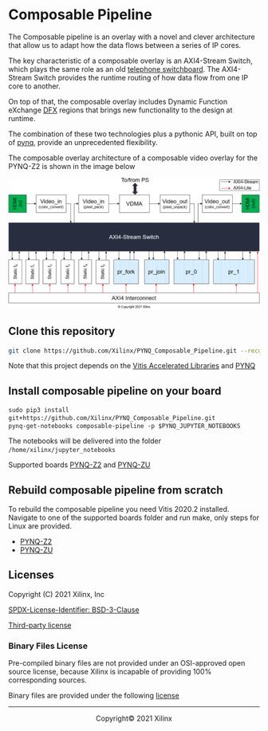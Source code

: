 # Composable Pipeline

The Composable pipeline is an overlay with a novel and clever architecture that allow us to adapt how the data flows between a series of IP cores.

The key characteristic of a composable overlay is an AXI4-Stream Switch, which plays the same role as an old [telephone switchboard](https://en.wikipedia.org/wiki/Telephone_switchboard). The AXI4-Stream Switch provides the runtime routing of how data flow from one IP core to another.

On top of that, the composable overlay includes Dynamic Function eXchange [DFX](https://www.xilinx.com/products/design-tools/vivado/implementation/dynamic-function-exchange.html) regions that brings new functionality to the design at runtime.

The combination of these two technologies plus a pythonic API, built on top of [pynq](http://www.pynq.io/), provide an unprecedented flexibility.

The composable overlay architecture of a composable video overlay for the PYNQ-Z2 is shown in the image below

![](./composable_pipeline/notebooks/img/cv-4pr.png)

## Clone this repository

```sh
git clone https://github.com/Xilinx/PYNQ_Composable_Pipeline.git --recursive
```

Note that this project depends on the [Vitis Accelerated Libraries](https://github.com/Xilinx/Vitis_Libraries) and [PYNQ](https://github.com/Xilinx/PYNQ)

## Install composable pipeline on your board

```
sudo pip3 install git+https://github.com/Xilinx/PYNQ_Composable_Pipeline.git
pynq-get-notebooks composable-pipeline -p $PYNQ_JUPYTER_NOTEBOOKS
```

The notebooks will be delivered into the folder `/home/xilinx/jupyter_notebooks`

Supported boards [PYNQ-Z2](https://www.tul.com.tw/ProductsPYNQ-Z2.html) and [PYNQ-ZU](https://www.tul.com.tw/ProductsPYNQ-ZU.html)

## Rebuild composable pipeline from scratch

To rebuild the composable pipeline you need Vitis 2020.2 installed. Navigate to one of the supported boards folder and run make, only steps for Linux are provided.

* [PYNQ-Z2](boards/Pynq-Z2/README.md)
* [PYNQ-ZU](boards/Pynq-ZU/README.md)

## Licenses

Copyright (C) 2021 Xilinx, Inc

[SPDX-License-Identifier: BSD-3-Clause](LICENSE.md)

[Third-party license](THIRD_PARTY_LIC)

### Binary Files License

Pre-compiled binary files are not provided under an OSI-approved open source license, because Xilinx is incapable of providing 100% corresponding sources.

Binary files are provided under the following [license](boards/Pynq-Z2/LICENSE)

------------------------------------------------------
<p align="center">Copyright&copy; 2021 Xilinx</p>